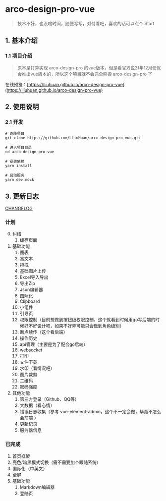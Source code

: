 # arco-design-pro-vue

> 技术不好，也没啥时间，随便写写，对付看吧，喜欢的话可以点个 Start

## 1. 基本介绍
### 1.1 项目介绍
> 原本是打算实现 arco-design-pro 的vue版本，但是看官方说21年12月份就会推出vue版本的，所以这个项目就不会完全照搬 arco-design-pro 了

在线预览：[https://lliuhuan.github.io/arco-design-pro-vue](https://lliuhuan.github.io/arco-design-pro-vue)

## 2. 使用说明
### 2.1 开发
```
# 克隆项目
git clone https://github.com/LLiuHuan/arco-design-pro-vue.git

# 进入项目目录
cd arco-design-pro-vue

# 安装依赖
yarn install

# 启动服务
yarn dev:mock
```

## 3. 更新日志
[CHANGELOG](CHANGELOG.md)

### 计划
0. 纠结
   1. 缓存页面
1. 基础功能
   1. 图表
   3. 富文本
   4. 拖拽
   5. 基础图片上传
   6. Excel导入导出
   7. 导出Zip
   8. Json编辑器
   9. 国际化
   10. Clipboard
   11. 小组件
   12. 引导页
   13. 权限控制（目前想做到按钮级权限控制，这个就看到时候用go写后端的时候好不好设计吧，如果不好弄可能只会做到角色级别）
   14. 断点续传（这个看后端）
   15. 操作历史
   16. api管理（主要是为了配合go后端）
   17. websocket
   18. 打印
   19. 文件下载
   20. 水印（看情况吧）
   21. 图片裁剪
   22. 二维码
   23. 密码强度
2. 其他功能
   1. 第三方登录（Github、QQ等）
   2. 大数据（看心情）
   3. 错误日志收集（参考 vue-element-admin，这个不一定会做，毕竟不怎么会前端 ）
   4. 更新记录
   5. 服务器信息

### 已完成
1. 首页框架
2. 亮色/暗黑模式切换（需不需要加个跟随系统）
3. 国际化（中英文）
4. 全屏
5. 基础功能
   1. Markdown编辑器
   2. 登陆页
